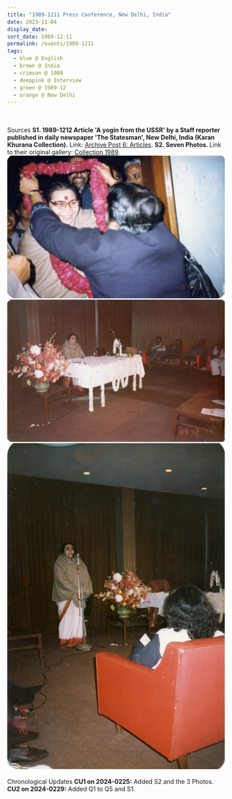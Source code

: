 ```yaml
---
title: "1989-1211 Press Conference, New Delhi, India"
date: 2023-11-04
display_date: 
sort_date: 1989-12-11
permalink: /events/1989-1211
tags:
  - blue @ English
  - brown @ India
  - crimson @ 1989
  - deeppink @ Interview
  - green @ 1989-12
  - orange @ New Delhi
---
```


<br>



<br>

<wave-list>
  <list-title color="DarkSeaGreen" width="40">Sources</list-title>
  <list-item color="BlanchedAlmond" width="280"><b>S1. 1989-1212 Article 'A yogin from the USSR' by a Staff reporter published in daily newspaper 'The Statesman', New Delhi, India (Karan Khurana Collection).</b> Link: <a href="https://seven-teams.github.io/archives/2023/0508">Archive Post 6: Articles</a>.</list-item>  
  <list-item color="Lavender" width="280"><b>S2. Seven Photos. </b> Link to their original gallery: <a href="https://eternalmoments.smugmug.com/Collections/Yogi-Mahajan-Collection/1989/">Collection 1989</a>.</list-item>
</wave-list>

<div style="text-align: center"><img src="/images/1989-1211_Press_Conference,_New_Delhi,_India_01_(Yogi_Mahajan_Collection).jpg" /></div>

<div style="text-align: center"><img src="/images/1989-1211_Press_Conference,_New_Delhi,_India_04_(from_tif)_(Yogi_Mahajan_Collection).jpg" /></div>

<div style="text-align: center"><img src="/images/1989-1211_Press_Conference,_New_Delhi,_India_05_(Yogi_Mahajan_Collection).jpg" /></div>

<br>

<wave-list>
  <list-title color="DarkSeaGreen" width="110">Chronological Updates</list-title>
  <list-item color="BlanchedAlmond" width="280"><b>CU1 on 2024-0225:</b> Added S2 and the 3 Photos.</list-item>
  <list-item color="Lavender" width="280"><b>CU2 on 2024-0229:</b> Added Q1 to Q5 and S1.</list-item>  
</wave-list>